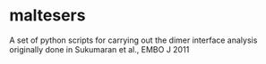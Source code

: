 # maltesers
A set of python scripts for carrying out the dimer interface analysis originally done in  Sukumaran et al., EMBO J 2011
